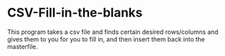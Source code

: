 # CSV-Fill-in-the-blanks
This program takes a csv file and finds certain desired rows/columns and gives them to you for you to fill in, and then insert them back into the masterfile.
